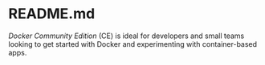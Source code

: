 # README.md

*Docker Community Edition* (CE) is ideal for developers and small teams looking to get started with Docker and experimenting with container-based apps.
